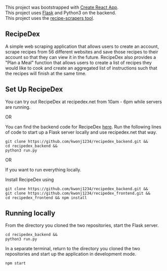 This project was bootstrapped with [Create React App](https://github.com/facebook/create-react-app). <br/>
This project uses [Flask](https://flask.palletsprojects.com/en/1.1.x/installation/#installation) and Python3 on the backend. <br/>
This project uses the [recipe-scrapers tool](https://github.com/hhursev/recipe-scrapers).

## RecipeDex
A simple web scraping application that allows users to create an account, scrape recipes from 56 different websites and save those recipes to their account so that they can view it in the future. RecipeDex also provides a "Plan a Meal" function that allows users to create a list of recipes they would like to cook and create an aggregated list of instructions such that the recipes will finish at the same time.

## Set Up RecipeDex
You can try out RecipeDex at recipedex.net from 10am - 6pm while servers are running.

OR 

You can find the backend code for RecipeDex [here](https://github.com/kwonj1234/recipedex_backend). Run the following lines of code to start up a Flask server locally and use recipedex.net that way.

    git clone https://github.com/kwonj1234/recipedex_backend.git &&
    cd recipedex_backend &&
    python3 run.py

OR

If you want to run everything locally.

Install RecipeDex using

    git clone https://github.com/kwonj1234/recipedex_backend.git &&   
    git clone https://github.com/kwonj1234/recipedex_frontend.git &&   
    cd recipedex_frontend && npm install

## Running locally
From the directory you cloned the two repositories, start the Flask server.

    cd recipedex_backend &&   
    python3 run.py

In a separate terminal, return to the directory you cloned the two repositories and start up the application in development mode.
 
    npm start